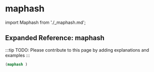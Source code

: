 # maphash

import Maphash from './_maphash.md';

<Maphash />

## Expanded Reference: maphash

:::tip
TODO: Please contribute to this page by adding explanations and examples
:::

```lisp
(maphash )
```
